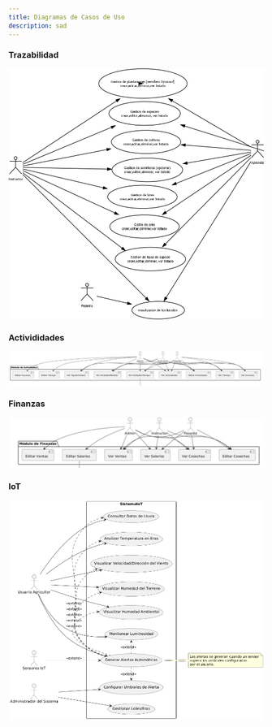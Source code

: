 ```yaml
---
title: Diagramas de Casos de Uso
description: sad
---
```


### Trazabilidad

![caso](../../../assets/Trazabilidad/TrazabilidadCasosdeUsos.png)

### Activididades

![caso](../../../../public/ACTcasosDeUso1.jpg)

### Finanzas

![caso](../../../../public/FIcasosUso.png)

### IoT

![caso](../../../../public/caso%20de%20uso.png)
